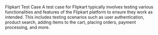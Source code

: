 Flipkart Test Case
A test case for Flipkart typically involves testing various functionalities and features of the Flipkart platform to ensure they work as intended. This includes testing scenarios such as user authentication, product search, adding items to the cart, placing orders, payment processing, and more.
